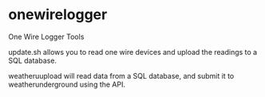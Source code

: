 # onewirelogger
One Wire Logger Tools

update.sh allows you to read one wire devices and upload the readings to a SQL database.

weatheruupload will read data from a SQL database, and submit it to weatherunderground using the API. 
